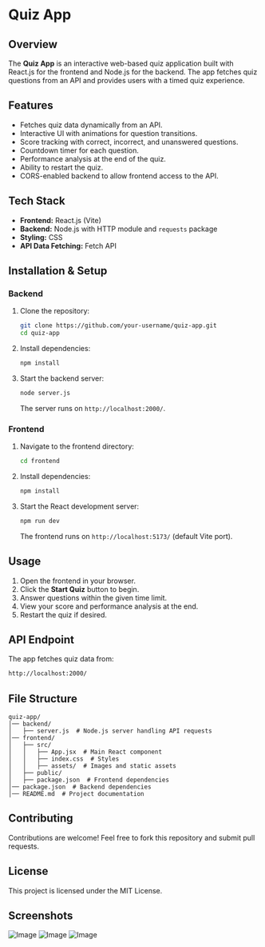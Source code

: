 # Quiz App

## Overview
The **Quiz App** is an interactive web-based quiz application built with React.js for the frontend and Node.js for the backend. The app fetches quiz questions from an API and provides users with a timed quiz experience.

## Features
- Fetches quiz data dynamically from an API.
- Interactive UI with animations for question transitions.
- Score tracking with correct, incorrect, and unanswered questions.
- Countdown timer for each question.
- Performance analysis at the end of the quiz.
- Ability to restart the quiz.
- CORS-enabled backend to allow frontend access to the API.

## Tech Stack
- **Frontend:** React.js (Vite)
- **Backend:** Node.js with HTTP module and `requests` package
- **Styling:** CSS
- **API Data Fetching:** Fetch API

## Installation & Setup
### Backend
1. Clone the repository:
   ```sh
   git clone https://github.com/your-username/quiz-app.git
   cd quiz-app
   ```
2. Install dependencies:
   ```sh
   npm install
   ```
3. Start the backend server:
   ```sh
   node server.js
   ```
   The server runs on `http://localhost:2000/`.

### Frontend
1. Navigate to the frontend directory:
   ```sh
   cd frontend
   ```
2. Install dependencies:
   ```sh
   npm install
   ```
3. Start the React development server:
   ```sh
   npm run dev
   ```
   The frontend runs on `http://localhost:5173/` (default Vite port).

## Usage
1. Open the frontend in your browser.
2. Click the **Start Quiz** button to begin.
3. Answer questions within the given time limit.
4. View your score and performance analysis at the end.
5. Restart the quiz if desired.

## API Endpoint
The app fetches quiz data from:
```sh
http://localhost:2000/
```

## File Structure
```
quiz-app/
│── backend/
│   ├── server.js  # Node.js server handling API requests
│── frontend/
│   ├── src/
│   │   ├── App.jsx  # Main React component
│   │   ├── index.css  # Styles
│   │   ├── assets/  # Images and static assets
│   ├── public/
│   ├── package.json  # Frontend dependencies
│── package.json  # Backend dependencies
│── README.md  # Project documentation
```

## Contributing
Contributions are welcome! Feel free to fork this repository and submit pull requests.

## License
This project is licensed under the MIT License.
## Screenshots
![Image](https://github.com/user-attachments/assets/d9a662b4-87a6-4314-87d9-0becd16cf564)
![Image](https://github.com/user-attachments/assets/d9a662b4-87a6-4314-87d9-0becd16cf564)
![Image](https://github.com/user-attachments/assets/d9a662b4-87a6-4314-87d9-0becd16cf564)










